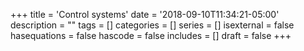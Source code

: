 +++
title = 'Control systems'
date = '2018-09-10T11:34:21-05:00'
description = ""
tags = []
categories = []
series = []
isexternal = false
hasequations = false
hascode = false
includes = []
draft = false
+++
